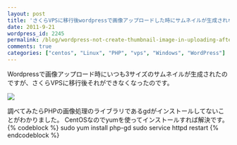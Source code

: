 ```yaml
---
layout: post
title: 'さくらVPSに移行後wordpressで画像アップロードした時にサムネイルが生成されない件'
date: 2011-9-21
wordpress_id: 2245
permalink: /blog/wordpress-not-create-thumbnail-image-in-uploading-after-migrate-to-sakura-vps
comments: true
categories: ["centos", "Linux", "PHP", "vps", "Windows", "WordPress"]
---
```

Wordpressで画像アップロード時にいつも3サイズのサムネイルが生成されたのですが、さくらVPSに移行後それができなくなったのです。

<img src="http://hsuzuki.ddo.jp/wewp-content/uploads/2008/12/radio_f.bmp" />

調べてみたらPHPの画像処理のライブラリであるgdがインストールしてないことがわかりました。
CentOSなのでyumを使ってインストールすれば解決です。
{% codeblock %}
sudo yum install php-gd
sudo service httpd restart
{% endcodeblock %}
